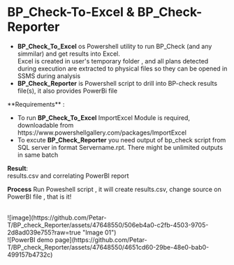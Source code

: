# BP_Check-To-Excel & BP_Check-Reporter
<ul>
  <li><B>BP_Check_To_Excel</B> os Powershell utility to run BP_Check (and any simmilar) and get results into Excel. <BR>Excel is created in user's temporary folder , and all plans detected during execution are extracted to physical files so they can be opened in SSMS during analysis </li>
  <li><B>BP_Check_Reporter</B> is Powershell script to drill into BP-check results file(s), it also provides PowerBi file  </li>
</ul> 
**Requirements** :
<ul>
  <li>To run <B>BP_Check_To_Excel</B>  ImportExcel Module is required, downloadable from https://www.powershellgallery.com/packages/ImportExcel   </li>
  <li> To excute <B>BP_Check_Reporter</B> you need output of bp_check script from SQL server in format Servername.rpt. There might be unlimited outputs in same batch   </li>
</ul>

**Result</B>**: <BR>results.csv and correlating PowerBI report  <BR>

**Process** 
Run Poweshell script , it will create results.csv, change source on PowerBI file , that is it!

<BR>
![image](https://github.com/Petar-T/BP_check_Reporter/assets/47648550/506eb4a0-c2fb-4503-9705-2d8ad039e755?raw=true "Image 01")
<BR>
![PowerBI demo page](https://github.com/Petar-T/BP_check_Reporter/assets/47648550/4651cd60-29be-48e0-bab0-499157b4732c)
